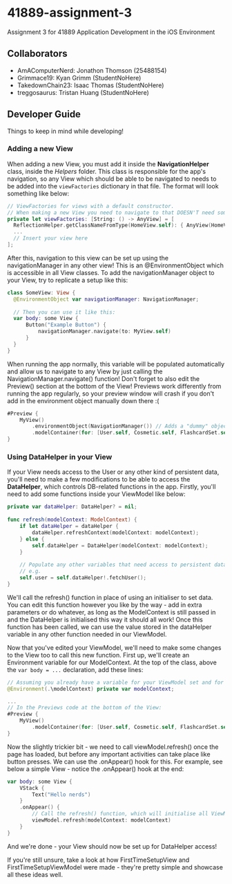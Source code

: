 # 41889-assignment-3
Assignment 3 for 41889 Application Development in the iOS Environment

## Collaborators
- AmAComputerNerd: Jonathon Thomson (25488154)
- Grimmace19: Kyan Grimm (StudentNoHere)
- TakedownChain23: Isaac Thomas (StudentNoHere)
- treggosaurus: Tristan Huang (StudentNoHere)

## Developer Guide
Things to keep in mind while developing!
### Adding a new View
When adding a new View, you must add it inside the <b>NavigationHelper</b> class, inside the <i>Helpers</i> folder. This class is responsible for the app's navigation, so any View which should be able to be navigated to needs to be added into the <code>viewFactories</code> dictionary in that file. The format will look something like below:
```swift
// ViewFactories for views with a default constructor.
// When making a new View you need to navigate to that DOESN'T need some kind of info passed to it, add it below:
private let viewFactories: [String: () -> AnyView] = [
  ReflectionHelper.getClassNameFromType(HomeView.self): { AnyView(HomeView()) },
  ...
  // Insert your view here
];
```
After this, navigation to this view can be set up using the navigationManager in any other view! This is an @EnvironmentObject which is accessible in all View classes. To add the navigationManager object to your View, try to replicate a setup like this:
```swift
class SomeView: View {
  @EnvironmentObject var navigationManager: NavigationManager;
  
  // Then you can use it like this:
  var body: some View {
      Button("Example Button") {
          navigationManager.navigate(to: MyView.self)
      }
  }
}
```
When running the app normally, this variable will be populated automatically and allow us to navigate to any View by just calling the NavigationManager.navigate() function! Don't forget to also edit the Preview() section at the bottom of the View! Previews work differently from running the app regularly, so your preview window will crash if you don't add in the environment object manually down there :(
```swift
#Preview {
    MyView()
        .environmentObject(NavigationManager()) // Adds a "dummy" object for NavigationManager()
        .modelContainer(for: [User.self, Cosmetic.self, FlashcardSet.self, Flashcard.self]) // Adds a "dummy" DB that doesn't contain any data, in cases the View depends on some DB data.
}
```

### Using DataHelper in your View
If your View needs access to the User or any other kind of persistent data, you'll need to make a few modifications to be able to access the <b>DataHelper</b>, which controls DB-related functions in the app. 
Firstly, you'll need to add some functions inside your ViewModel like below:
```swift
private var dataHelper: DataHelper? = nil;
    
func refresh(modelContext: ModelContext) {
    if let dataHelper = dataHelper {
        dataHelper.refreshContext(modelContext: modelContext);
    } else {
        self.dataHelper = DataHelper(modelContext: modelContext);
    }
    
    // Populate any other variables that need access to persistent data below
    // e.g.
    self.user = self.dataHelper!.fetchUser();
}
```
We'll call the refresh() function in place of using an initialiser to set data. You can edit this function however you like by the way - add in extra parameters or do whatever, as long as the ModelContext is still passed in and the DataHelper is initialised this way it should all work! Once this function has been called, we can use the value stored in the dataHelper variable in any other function needed in our ViewModel.

Now that you've edited your ViewModel, we'll need to make some changes to the View too to call this new function. First up, we'll create an Environment variable for our ModelContext. At the top of the class, above the `var body = ...` declaration, add these lines:
```swift
// Assuming you already have a variable for your ViewModel set and for NavigationManager, if necessary.
@Environment(.\modelContext) private var modelContext;

...
// In the Previews code at the bottom of the View:
#Preview {
    MyView()
        .modelContainer(for: [User.self, Cosmetic.self, FlashcardSet.self, Flashcard.self]) // This will ensure the Previews continue to work.
}
```
Now the slightly trickier bit - we need to call viewModel.refresh() once the page has loaded, but before any important activities can take place like button presses. We can use the .onAppear() hook for this. For example, see below a simple View - notice the .onAppear() hook at the end:
```swift
var body: some View {
    VStack {
        Text("Hello nerds")
    }
    .onAppear() {
        // Call the refresh() function, which will initialise all ViewModel variables and the DataHelper connection.
        viewModel.refresh(modelContext: modelContext)
    }
}
```
And we're done - your View should now be set up for DataHelper access!

If you're still unsure, take a look at how FirstTimeSetupView and FirstTimeSetupViewModel were made - they're pretty simple and showcase all these ideas well.

